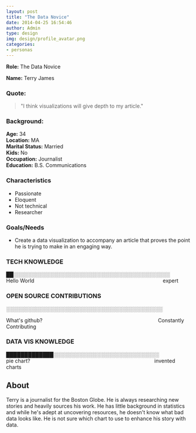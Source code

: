 ```yaml
---
layout: post
title: "The Data Novice"
date: 2014-04-25 16:54:46
author: Admin
type: design
img: design/profile_avatar.png
categories:
- personas
---
```


**Role:** The Data Novice

**Name:** Terry James

### Quote:

> "I think visualizations will give depth to my article."

<!--more-->

### Background:
**Age:** 34<br>
**Location:** MA<br>
**Marital Status:** Married<br>
**Kids:** No<br>
**Occupation:** Journalist<br>
**Education:** B.S. Communications

### Characteristics
* Passionate
* Eloquent
* Not technical
* Researcher

### Goals/Needs

* Create a data visualization to accompany an article that proves the point he is trying to make in an engaging way.


### TECH KNOWLEDGE
██░░░░░░░░░░░░░░░░░░░░░░░░░░░░░░░░░░░░░░░░░░░<br>
Hello World 
                                                                                       expert


### OPEN SOURCE CONTRIBUTIONS
░░░░░░░░░░░░░░░░░░░░░░░░░░░░░░░░░░░░░░░░░░░<br>

What's github?  
                                                                              Constantly Contributing

### DATA VIS KNOWLEDGE
█████████████░░░░░░░░░░░░░░░░░░░░░░░░░░░░░<br>
pie chart?    
                                                                                  invented charts

## About

Terry is a journalist for the Boston Globe.  He is always researching new stories and heavily sources his work. He has little background in statistics and while he's adept at uncovering resources, he doesn't know what bad data looks like.  He is not sure which chart to use to enhance his story with data.
